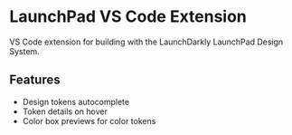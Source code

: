 # LaunchPad VS Code Extension

VS Code extension for building with the LaunchDarkly LaunchPad Design System.

## Features

- Design tokens autocomplete
- Token details on hover
- Color box previews for color tokens
